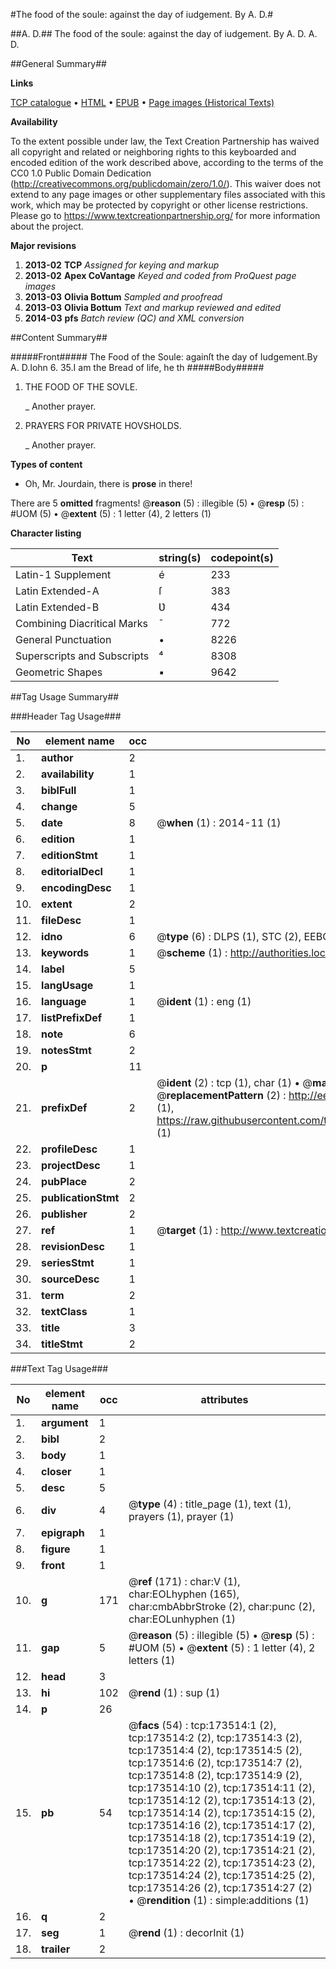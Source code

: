 #The food of the soule: against the day of iudgement. By A. D.#

##A. D.##
The food of the soule: against the day of iudgement. By A. D.
A. D.

##General Summary##

**Links**

[TCP catalogue](http://www.ota.ox.ac.uk/tcp/)  • 
[HTML](http://tei.it.ox.ac.uk/tcp/Texts-HTML/free/A73/A73786.html)  • 
[EPUB](http://tei.it.ox.ac.uk/tcp/Texts-EPUB/free/A73/A73786.epub) • 
[Page images (Historical Texts)](https://historicaltexts.jisc.ac.uk/eebo-99898340e)

**Availability**

To the extent possible under law, the Text Creation Partnership has waived all copyright and related or neighboring rights to this keyboarded and encoded edition of the work described above, according to the terms of the CC0 1.0 Public Domain Dedication (http://creativecommons.org/publicdomain/zero/1.0/). This waiver does not extend to any page images or other supplementary files associated with this work, which may be protected by copyright or other license restrictions. Please go to https://www.textcreationpartnership.org/ for more information about the project.

**Major revisions**

1. __2013-02__ __TCP__ *Assigned for keying and markup*
1. __2013-02__ __Apex CoVantage__ *Keyed and coded from ProQuest page images*
1. __2013-03__ __Olivia Bottum__ *Sampled and proofread*
1. __2013-03__ __Olivia Bottum__ *Text and markup reviewed and edited*
1. __2014-03__ __pfs__ *Batch review (QC) and XML conversion*

##Content Summary##

#####Front#####
The Food of the Soule: againſt the day of Iudgement.By A. D.Iohn 6. 35.I am the Bread of life, he th
#####Body#####

1. THE FOOD OF THE SOVLE.

    _ Another prayer.

1. PRAYERS FOR PRIVATE HOVSHOLDS.

    _ Another prayer.

**Types of content**

  * Oh, Mr. Jourdain, there is **prose** in there!

There are 5 **omitted** fragments! 
 @__reason__ (5) : illegible (5)  •  @__resp__ (5) : #UOM (5)  •  @__extent__ (5) : 1 letter (4), 2 letters (1)

**Character listing**


|Text|string(s)|codepoint(s)|
|---|---|---|
|Latin-1 Supplement|é|233|
|Latin Extended-A|ſ|383|
|Latin Extended-B|Ʋ|434|
|Combining             Diacritical Marks|̄|772|
|General Punctuation|•|8226|
|Superscripts             and Subscripts|⁴|8308|
|Geometric Shapes|▪|9642|

##Tag Usage Summary##

###Header Tag Usage###

|No|element name|occ|attributes|
|---|---|---|---|
|1.|__author__|2||
|2.|__availability__|1||
|3.|__biblFull__|1||
|4.|__change__|5||
|5.|__date__|8| @__when__ (1) : 2014-11 (1)|
|6.|__edition__|1||
|7.|__editionStmt__|1||
|8.|__editorialDecl__|1||
|9.|__encodingDesc__|1||
|10.|__extent__|2||
|11.|__fileDesc__|1||
|12.|__idno__|6| @__type__ (6) : DLPS (1), STC (2), EEBO-CITATION (1), PROQUEST (1), VID (1)|
|13.|__keywords__|1| @__scheme__ (1) : http://authorities.loc.gov/ (1)|
|14.|__label__|5||
|15.|__langUsage__|1||
|16.|__language__|1| @__ident__ (1) : eng (1)|
|17.|__listPrefixDef__|1||
|18.|__note__|6||
|19.|__notesStmt__|2||
|20.|__p__|11||
|21.|__prefixDef__|2| @__ident__ (2) : tcp (1), char (1)  •  @__matchPattern__ (2) : ([0-9\-]+):([0-9IVX]+) (1), (.+) (1)  •  @__replacementPattern__ (2) : http://eebo.chadwyck.com/downloadtiff?vid=$1&page=$2 (1), https://raw.githubusercontent.com/textcreationpartnership/Texts/master/tcpchars.xml#$1 (1)|
|22.|__profileDesc__|1||
|23.|__projectDesc__|1||
|24.|__pubPlace__|2||
|25.|__publicationStmt__|2||
|26.|__publisher__|2||
|27.|__ref__|1| @__target__ (1) : http://www.textcreationpartnership.org/docs/. (1)|
|28.|__revisionDesc__|1||
|29.|__seriesStmt__|1||
|30.|__sourceDesc__|1||
|31.|__term__|2||
|32.|__textClass__|1||
|33.|__title__|3||
|34.|__titleStmt__|2||


###Text Tag Usage###

|No|element name|occ|attributes|
|---|---|---|---|
|1.|__argument__|1||
|2.|__bibl__|2||
|3.|__body__|1||
|4.|__closer__|1||
|5.|__desc__|5||
|6.|__div__|4| @__type__ (4) : title_page (1), text (1), prayers (1), prayer (1)|
|7.|__epigraph__|1||
|8.|__figure__|1||
|9.|__front__|1||
|10.|__g__|171| @__ref__ (171) : char:V (1), char:EOLhyphen (165), char:cmbAbbrStroke (2), char:punc (2), char:EOLunhyphen (1)|
|11.|__gap__|5| @__reason__ (5) : illegible (5)  •  @__resp__ (5) : #UOM (5)  •  @__extent__ (5) : 1 letter (4), 2 letters (1)|
|12.|__head__|3||
|13.|__hi__|102| @__rend__ (1) : sup (1)|
|14.|__p__|26||
|15.|__pb__|54| @__facs__ (54) : tcp:173514:1 (2), tcp:173514:2 (2), tcp:173514:3 (2), tcp:173514:4 (2), tcp:173514:5 (2), tcp:173514:6 (2), tcp:173514:7 (2), tcp:173514:8 (2), tcp:173514:9 (2), tcp:173514:10 (2), tcp:173514:11 (2), tcp:173514:12 (2), tcp:173514:13 (2), tcp:173514:14 (2), tcp:173514:15 (2), tcp:173514:16 (2), tcp:173514:17 (2), tcp:173514:18 (2), tcp:173514:19 (2), tcp:173514:20 (2), tcp:173514:21 (2), tcp:173514:22 (2), tcp:173514:23 (2), tcp:173514:24 (2), tcp:173514:25 (2), tcp:173514:26 (2), tcp:173514:27 (2)  •  @__rendition__ (1) : simple:additions (1)|
|16.|__q__|2||
|17.|__seg__|1| @__rend__ (1) : decorInit (1)|
|18.|__trailer__|2||

